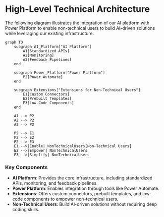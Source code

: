 # High-Level Technical Architecture

The following diagram illustrates the integration of our AI platform with Power Platform to enable non-technical users to build AI-driven solutions while leveraging our existing infrastructure.

```mermaid
graph TD
    subgraph AI_Platform["AI Platform"]
        A1[Standardized APIs]
        A2[Monitoring]
        A3[Feedback Pipelines]
    end

    subgraph Power_Platform["Power Platform"]
        P2[Power Automate]
    end

    subgraph Extensions["Extensions for Non-Technical Users"]
        E1[Custom Connectors]
        E2[Prebuilt Templates]
        E3[Low-Code Components]
    end

    A1 --> P2
    A2 --> P2
    A3 --> P2

    P2 --> E1
    P2 --> E2
    P2 --> E3
    E1 -->|Enable| NonTechnicalUsers[Non-Technical Users]
    E2 -->|Empower| NonTechnicalUsers
    E3 -->|Simplify| NonTechnicalUsers
```

### Key Components
- **AI Platform**: Provides the core infrastructure, including standardized APIs, monitoring, and feedback pipelines.
- **Power Platform**: Enables integration through tools like Power Automate.
- **Extensions**: Offers custom connectors, prebuilt templates, and low-code components to empower non-technical users.
- **Non-Technical Users**: Build AI-driven solutions without requiring deep coding skills.

